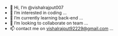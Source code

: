 - 👋 Hi, I’m @vishalrajput007
- 👀 I’m interested in coding ...
- 🌱 I’m currently learning back-end ...
- 💞️ I’m looking to collaborate on team ...
- 📫 contact me on vishalrajput92229@gmail.com ...

<!---
vishalrajput007/vishalrajput007 is a ✨ special ✨ repository because its `README.md` (this file) appears on your GitHub profile.
You can click the Preview link to take a look at your changes.
--->
